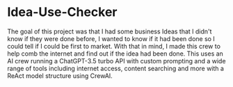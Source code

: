 # Idea-Use-Checker
The goal of this project was that I had some business Ideas that I didn't know if they were done before, I wanted to know if it had been done so I could tell if I could be first to market. With that in mind, I made this crew to help comb the internet and find out if the idea had been done. This uses an AI crew running a ChatGPT-3.5 turbo API with custom prompting and a wide range of tools including internet access, content searching and more with a ReAct model structure using CrewAI. 
